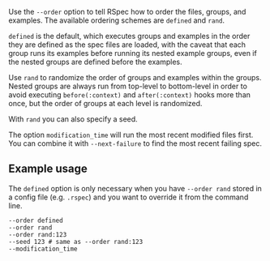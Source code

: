 Use the `--order` option to tell RSpec how to order the files, groups, and
examples. The available ordering schemes are `defined` and `rand`.

`defined` is the default, which executes groups and examples in the order they
are defined as the spec files are loaded, with the caveat that each group
runs its examples before running its nested example groups, even if the
nested groups are defined before the examples.

Use `rand` to randomize the order of groups and examples within the groups.
Nested groups are always run from top-level to bottom-level in order to avoid
executing `before(:context)` and `after(:context)` hooks more than once, but the
order of groups at each level is randomized.

With `rand` you can also specify a seed.

The option `modification_time` will run the most recent modified files first. You can combine it with `--next-failure` to find the most recent failing spec.

## Example usage

The `defined` option is only necessary when you have `--order rand` stored in a
config file (e.g. `.rspec`) and you want to override it from the command line.

<pre><code class="bash">--order defined
--order rand
--order rand:123
--seed 123 # same as --order rand:123
--modification_time
</code></pre>
